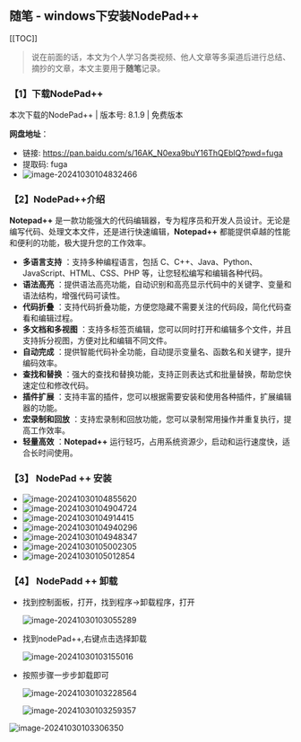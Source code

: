 ## 随笔 - windows下安装NodePad++

[[TOC]]

> 说在前面的话，本文为个人学习各类视频、他人文章等多渠道后进行总结、摘抄的文章，本文主要用于<b>随笔</b>记录。

### 【1】下载NodePad++

本次下载的NodePad++ | 版本号: 8.1.9  | 免费版本

**网盘地址**：

- 链接: https://pan.baidu.com/s/16AK_N0exa9buY16ThQEblQ?pwd=fuga 
- 提取码: fuga 
- ![image-20241030104832466](../../../.vuepress/public/images/image-20241030104832466.png)

### 【2】NodePad++介绍

**Notepad++**  是一款功能强大的代码编辑器，专为程序员和开发人员设计。无论是编写代码、处理文本文件，还是进行快速编辑，**Notepad++**  都能提供卓越的性能和便利的功能，极大提升您的工作效率。

- **多语言支持** ：支持多种编程语言，包括 C、C++、Java、Python、JavaScript、HTML、CSS、PHP 等，让您轻松编写和编辑各种代码。
- **语法高亮** ：提供语法高亮功能，自动识别和高亮显示代码中的关键字、变量和语法结构，增强代码可读性。
- **代码折叠** ：支持代码折叠功能，方便您隐藏不需要关注的代码段，简化代码查看和编辑过程。
- **多文档和多视图** ：支持多标签页编辑，您可以同时打开和编辑多个文件，并且支持拆分视图，方便对比和编辑不同文件。
- **自动完成** ：提供智能代码补全功能，自动提示变量名、函数名和关键字，提升编码效率。
- **查找和替换** ：强大的查找和替换功能，支持正则表达式和批量替换，帮助您快速定位和修改代码。
- **插件扩展** ：支持丰富的插件，您可以根据需要安装和使用各种插件，扩展编辑器的功能。
- **宏录制和回放** ：支持宏录制和回放功能，您可以录制常用操作并重复执行，提高工作效率。
- **轻量高效** ：**Notepad++**  运行轻巧，占用系统资源少，启动和运行速度快，适合长时间使用。

### 【3】 NodePad ++ 安装

- ![image-20241030104855620](../../../.vuepress/public/images/image-20241030104855620.png)
- ![image-20241030104904724](../../../.vuepress/public/images/image-20241030104904724.png)
- ![image-20241030104914415](../../../.vuepress/public/images/image-20241030104914415.png)
- ![image-20241030104940296](../../../.vuepress/public/images/image-20241030104940296.png)
- ![image-20241030104948347](../../../.vuepress/public/images/image-20241030104948347.png)
- ![image-20241030105002305](../../../.vuepress/public/images/image-20241030105002305.png)
- ![image-20241030105012854](../../../.vuepress/public/images/image-20241030105012854.png)

### 【4】 NodePadd ++ 卸载

- 找到控制面板，打开，找到程序->卸载程序，打开

  ![image-20241030103055289](../../../.vuepress/public/images/image-20241030103055289.png)

- 找到nodePad++,右键点击选择卸载

  ![image-20241030103155016](../../../.vuepress/public/images/image-20241030103155016.png)

- 按照步骤一步步卸载即可

  ![image-20241030103228564](../../../.vuepress/public/images/image-20241030103228564.png)

  ![image-20241030103259357](../../../.vuepress/public/images/image-20241030103259357.png)

![image-20241030103306350](../../../.vuepress/public/images/image-20241030103306350.png)